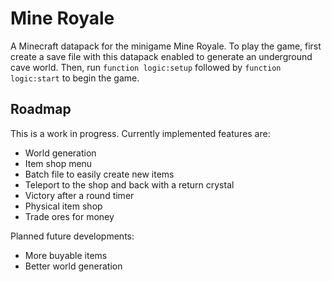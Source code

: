 # Mine Royale

A Minecraft datapack for the minigame Mine Royale. To play the game, first
create a save file with this datapack enabled to generate an underground cave
world. Then, run `function logic:setup` followed by `function logic:start` to
begin the game.

## Roadmap

This is a work in progress. Currently implemented features are:
- World generation
- Item shop menu
- Batch file to easily create new items
- Teleport to the shop and back with a return crystal
- Victory after a round timer
- Physical item shop
- Trade ores for money

Planned future developments:
- More buyable items
- Better world generation